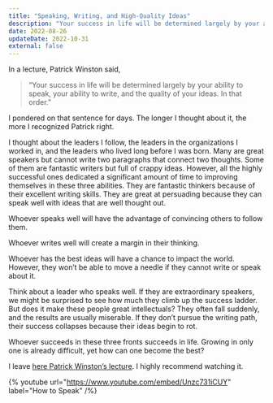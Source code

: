 ```yaml
---
title: "Speaking, Writing, and High-Quality Ideas"
description: "Your success in life will be determined largely by your ability to speak, your ability to write, and the quality of your ideas. In that order. — Patrick Winston"
date: 2022-08-26
updateDate: 2022-10-31
external: false
---
```


In a lecture, Patrick Winston said,

> “Your success in life will be determined largely by your ability to speak, your ability to write, and the quality of your ideas. In that order.”

I pondered on that sentence for days. The longer I thought about it, the more I recognized Patrick right.

I thought about the leaders I follow, the leaders in the organizations I worked in, and the leaders who lived long before I was born. Many are great speakers but cannot write two paragraphs that connect two thoughts. Some of them are fantastic writers but full of crappy ideas. However, all the highly successful ones dedicated a significant amount of time to improving themselves in these three abilities. They are fantastic thinkers because of their excellent writing skills. They are great at persuading because they can speak well with ideas that are well thought out.

Whoever speaks well will have the advantage of convincing others to follow them.

Whoever writes well will create a margin in their thinking.

Whoever has the best ideas will have a chance to impact the world. However, they won’t be able to move a needle if they cannot write or speak about it.

Think about a leader who speaks well. If they are extraordinary speakers, we might be surprised to see how much they climb up the success ladder. But does it make these people great intellectuals? They often fall suddenly, and the results are usually miserable. If they don’t pursue the writing path, their success collapses because their ideas begin to rot.

Whoever succeeds in these three fronts succeeds in life. Growing in only one is already difficult, yet how can one become the best?

I leave [here Patrick Winston’s lecture](https://www.youtube.com/watch?v=Unzc731iCUY). I highly recommend watching it.

{% youtube url="https://www.youtube.com/embed/Unzc731iCUY" label="How to Speak" /%}

